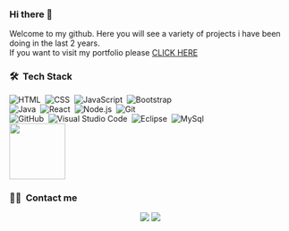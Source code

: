 ### Hi there 👋
<p>Welcome to my github.
  Here you will see a variety of projects i have been doing in the last 2 years.<br/> 
  If you want to visit my portfolio please <a href="alanmichelin.netlify.app"> CLICK HERE </a>
  </p>

### 🛠 &nbsp;Tech Stack

![HTML](https://img.shields.io/badge/-HTML-AD6E09?style=flat&logo=HTML5)&nbsp;
![CSS](https://img.shields.io/badge/-CSS-097CAD?style=flat&logo=CSS3&logoColor=1572B6)&nbsp;
![JavaScript](https://img.shields.io/badge/-JavaScript-AEA009?style=flat&logo=javascript)&nbsp;
![Bootstrap](https://img.shields.io/badge/-Bootstrap-2709AD?style=flat&logo=bootstrap&logoColor=563D7C)\
![Java](https://img.shields.io/badge/-Java-AD3709?style=flat&logo=Java&logoColor=FFA518)&nbsp;
![React](https://img.shields.io/badge/-React-0945AD?style=flat&logo=react)&nbsp;
![Node.js](https://img.shields.io/badge/-Node.js-438B03?style=flat&logo=node.js)&nbsp;
![Git](https://img.shields.io/badge/-Git-05122A?style=flat&logo=git)\
![GitHub](https://img.shields.io/badge/-GitHub-F1F1F1?style=flat&logo=github)&nbsp;
![Visual Studio Code](https://img.shields.io/badge/-Visual%20Studio%20Code-05122A?style=flat&logo=visual-studio-code&logoColor=007ACC)&nbsp;
![Eclipse](https://img.shields.io/badge/-Eclipse-05122A?style=flat&logo=eclipse-ide&logoColor=2C2255)&nbsp;
![MySql](https://img.shields.io/badge/-MySQL-3423A6?style=flat&logo=Mysql&logoColor=white)\
<img height="100em" src="https://github-readme-stats-eight-theta.vercel.app/api/top-langs/?username=alanmichelin&layout=compact&langs_count=5&theme=algolia"/>

 ### 🤝🏻 &nbsp;Contact me

<p align="center">
<a href="https://linkedin.com/in/alan-michelin"><img src="https://img.shields.io/badge/-Alan%20Michelin-0077B5?style=flat&logo=Linkedin&logoColor=white"/></a>
<a href="mailto:alangmichelin@gmail.com"><img src="https://img.shields.io/badge/-alangmichelin@gmail.com-D14836?style=flat&logo=Gmail&logoColor=white"/></a>
</p>
 

<!--
**alanmichelin/alanmichelin** is a ✨ _special_ ✨ repository because its `README.md` (this file) appears on your GitHub profile.

Here are some ideas to get you started:
- 🔭 I’m currently working on ...
- 🌱 I’m currently learning ...
- 👯 I’m looking to collaborate on ...
- 🤔 I’m looking for help with ...
- 💬 Ask me about ...
- 📫 How to reach me: ...
- 😄 Pronouns: ...
- ⚡ Fun fact: ...
-->
